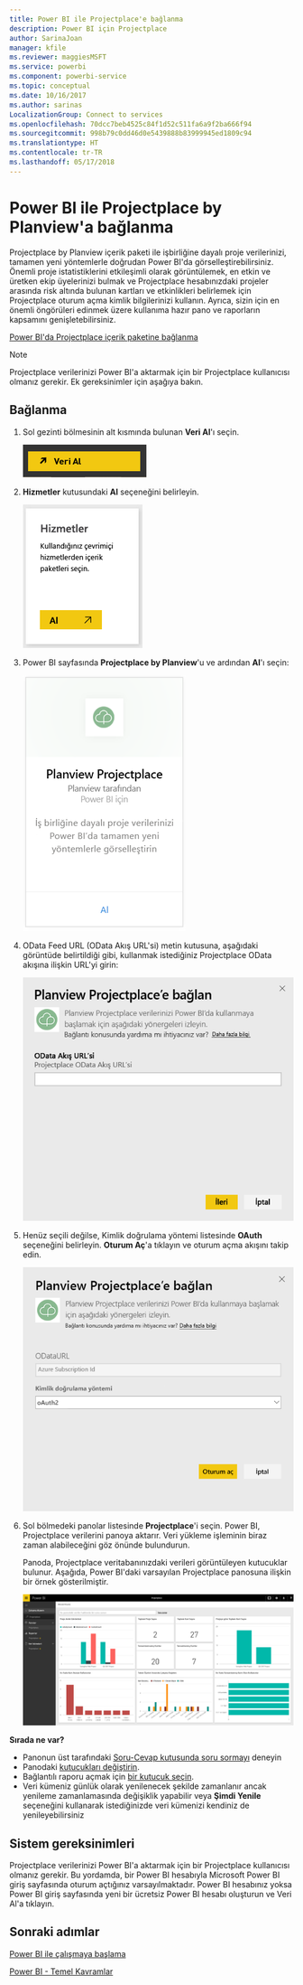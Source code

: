 ```yaml
---
title: Power BI ile Projectplace'e bağlanma
description: Power BI için Projectplace
author: SarinaJoan
manager: kfile
ms.reviewer: maggiesMSFT
ms.service: powerbi
ms.component: powerbi-service
ms.topic: conceptual
ms.date: 10/16/2017
ms.author: sarinas
LocalizationGroup: Connect to services
ms.openlocfilehash: 70dcc7beb4525c84f1d52c511fa6a9f2ba666f94
ms.sourcegitcommit: 998b79c0dd46d0e5439888b83999945ed1809c94
ms.translationtype: HT
ms.contentlocale: tr-TR
ms.lasthandoff: 05/17/2018
---
```

# <a name="connect-to-projectplace-by-planview-with-power-bi"></a>Power BI ile Projectplace by Planview'a bağlanma
Projectplace by Planview içerik paketi ile işbirliğine dayalı proje verilerinizi, tamamen yeni yöntemlerle doğrudan Power BI'da görselleştirebilirsiniz. Önemli proje istatistiklerini etkileşimli olarak görüntülemek, en etkin ve üretken ekip üyelerinizi bulmak ve Projectplace hesabınızdaki projeler arasında risk altında bulunan kartları ve etkinlikleri belirlemek için Projectplace oturum açma kimlik bilgilerinizi kullanın. Ayrıca, sizin için en önemli öngörüleri edinmek üzere kullanıma hazır pano ve raporların kapsamını genişletebilirsiniz.

[Power BI'da Projectplace içerik paketine bağlanma](https://app.powerbi.com/getdata/services/projectplace)

>[!NOTE]
>Projectplace verilerinizi Power BI'a aktarmak için bir Projectplace kullanıcısı olmanız gerekir. Ek gereksinimler için aşağıya bakın.

## <a name="how-to-connect"></a>Bağlanma
1. Sol gezinti bölmesinin alt kısmında bulunan **Veri Al**'ı seçin.
   
    ![](media/service-connect-to-projectplace/get.png)
2. **Hizmetler** kutusundaki **Al** seçeneğini belirleyin.
   
    ![](media/service-connect-to-projectplace/services.png)
3. Power BI sayfasında **Projectplace by Planview**'u ve ardından **Al**'ı seçin:  
   
    ![](media/service-connect-to-projectplace/projectplace.png)
4. OData Feed URL (OData Akış URL'si) metin kutusuna, aşağıdaki görüntüde belirtildiği gibi, kullanmak istediğiniz Projectplace OData akışına ilişkin URL'yi girin:
   
    ![](media/service-connect-to-projectplace/params.png)
5. Henüz seçili değilse, Kimlik doğrulama yöntemi listesinde **OAuth** seçeneğini belirleyin. **Oturum Aç**'a tıklayın ve oturum açma akışını takip edin.  
   
   ![](media/service-connect-to-projectplace/creds.png)
6. Sol bölmedeki panolar listesinde **Projectplace**'i seçin. Power BI, Projectplace verilerini panoya aktarır. Veri yükleme işleminin biraz zaman alabileceğini göz önünde bulundurun.  
   
    Panoda, Projectplace veritabanınızdaki verileri görüntüleyen kutucuklar bulunur. Aşağıda, Power BI'daki varsayılan Projectplace panosuna ilişkin bir örnek gösterilmiştir.
   
    ![](media/service-connect-to-projectplace/dashboard.png)

**Sırada ne var?**

* Panonun üst tarafındaki [Soru-Cevap kutusunda soru sormayı](power-bi-q-and-a.md) deneyin
* Panodaki [kutucukları değiştirin](service-dashboard-edit-tile.md).
* Bağlantılı raporu açmak için [bir kutucuk seçin](service-dashboard-tiles.md).
* Veri kümeniz günlük olarak yenilenecek şekilde zamanlanır ancak yenileme zamanlamasında değişiklik yapabilir veya **Şimdi Yenile** seçeneğini kullanarak istediğinizde veri kümenizi kendiniz de yenileyebilirsiniz

## <a name="system-requirements"></a>Sistem gereksinimleri
Projectplace verilerinizi Power BI'a aktarmak için bir Projectplace kullanıcısı olmanız gerekir. Bu yordamda, bir Power BI hesabıyla Microsoft Power BI giriş sayfasında oturum açtığınız varsayılmaktadır. Power BI hesabınız yoksa Power BI giriş sayfasında yeni bir ücretsiz Power BI hesabı oluşturun ve Veri Al'a tıklayın.

## <a name="next-steps"></a>Sonraki adımlar
[Power BI ile çalışmaya başlama](service-get-started.md)

[Power BI - Temel Kavramlar](service-basic-concepts.md)

